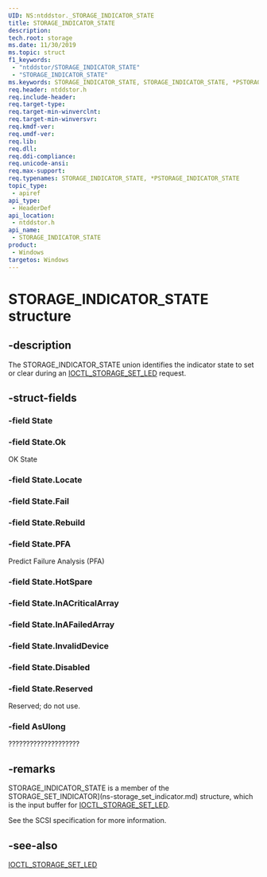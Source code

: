 ```yaml
---
UID: NS:ntddstor._STORAGE_INDICATOR_STATE
title: STORAGE_INDICATOR_STATE
description: 
tech.root: storage
ms.date: 11/30/2019
ms.topic: struct
f1_keywords:
 - "ntddstor/STORAGE_INDICATOR_STATE"
 - "STORAGE_INDICATOR_STATE"
ms.keywords: STORAGE_INDICATOR_STATE, STORAGE_INDICATOR_STATE, *PSTORAGE_INDICATOR_STATE, 
req.header: ntddstor.h
req.include-header:
req.target-type:
req.target-min-winverclnt:
req.target-min-winversvr:
req.kmdf-ver:
req.umdf-ver:
req.lib:
req.dll:
req.ddi-compliance:
req.unicode-ansi:
req.max-support:
req.typenames: STORAGE_INDICATOR_STATE, *PSTORAGE_INDICATOR_STATE
topic_type: 
 - apiref
api_type: 
 - HeaderDef
api_location: 
 - ntddstor.h
api_name: 
 - STORAGE_INDICATOR_STATE
product: 
 - Windows
targetos: Windows
---
```


# STORAGE_INDICATOR_STATE structure

## -description

The STORAGE_INDICATOR_STATE union identifies the indicator state to set or clear during an [IOCTL_STORAGE_SET_LED](ni-ntddstor-ioctl_storage_set_led.md) request.

## -struct-fields

### -field State

### -field State.Ok

OK State

### -field State.Locate

### -field State.Fail

### -field State.Rebuild

### -field State.PFA

Predict Failure Analysis (PFA)

### -field State.HotSpare

### -field State.InACriticalArray

### -field State.InAFailedArray

### -field State.InvalidDevice

### -field State.Disabled

### -field State.Reserved

Reserved; do not use.

### -field AsUlong

????????????????????

## -remarks

STORAGE_INDICATOR_STATE is a member of the STORAGE_SET_INDICATOR](ns-storage_set_indicator.md) structure, which is the input buffer for [IOCTL_STORAGE_SET_LED](ni-ntddstor-ioctl_storage_set_led.md).

See the SCSI specification for more information.

## -see-also

[IOCTL_STORAGE_SET_LED](ni-ntddstor-ioctl_storage_set_led.md)

